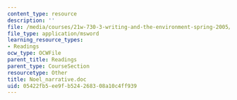 ```yaml
---
content_type: resource
description: ''
file: /media/courses/21w-730-3-writing-and-the-environment-spring-2005/05422fb5ee9fb524268308a10c4ff939_Noel_narrative.doc
file_type: application/msword
learning_resource_types:
- Readings
ocw_type: OCWFile
parent_title: Readings
parent_type: CourseSection
resourcetype: Other
title: Noel_narrative.doc
uid: 05422fb5-ee9f-b524-2683-08a10c4ff939
---
```

